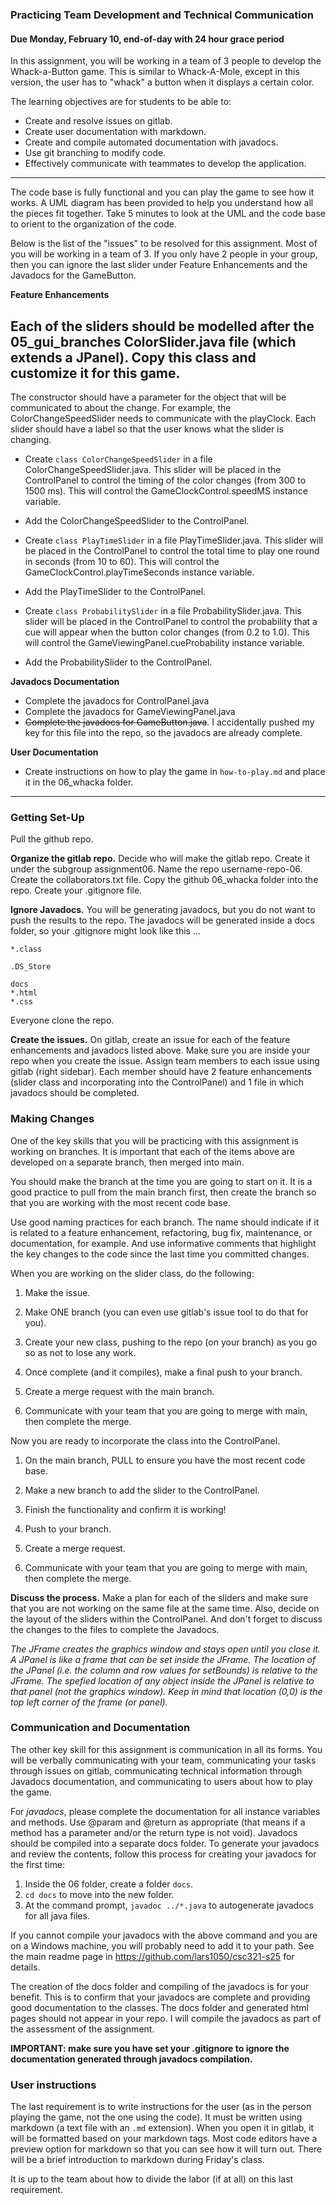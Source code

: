 ### Practicing Team Development and Technical Communication

#### Due Monday, February 10, end-of-day with 24 hour grace period

In this assignment, you will be working in a team of 3 people to develop the Whack-a-Button game. This is similar to Whack-A-Mole, except in this version, the user has to "whack" a button when it displays a certain color.

The learning objectives are for students to be able to:
- Create and resolve issues on gitlab.
- Create user documentation with markdown.
- Create and compile automated documentation with javadocs.
- Use git branching to modify code.
- Effectively communicate with teammates to develop the application.

<hr>

The code base is fully functional and you can play the game to see how it works. A UML diagram has been provided to help you understand how all the pieces fit together. Take 5 minutes to look at the UML and the code base to orient to the organization of the code.

Below is the list of the "issues" to be resolved for this assignment. Most of you will be working in a team of 3. If you only have 2 people in your group, then you can ignore the last slider under Feature Enhancements and the Javadocs for the GameButton.

**Feature Enhancements**

## Each of the sliders should be modelled after the 05\_gui\_branches ColorSlider.java file (which extends a JPanel). Copy this class and customize it for this game.

The constructor should have a parameter for the object that will be communicated to about the change. For example, the ColorChangeSpeedSlider needs to communicate with the playClock. Each slider should have a label so that the user knows what the slider is changing.

- Create `class ColorChangeSpeedSlider` in a file ColorChangeSpeedSlider.java. This slider will be placed in the ControlPanel to control the timing of the color changes (from 300 to 1500 ms). This will control the GameClockControl.speedMS instance variable. 

- Add the ColorChangeSpeedSlider to the ControlPanel.

- Create `class PlayTimeSlider` in a file PlayTimeSlider.java. This slider will be placed in the ControlPanel to control the total time to play one round in seconds (from 10 to 60). This will control the GameClockControl.playTimeSeconds instance variable.

- Add the PlayTimeSlider to the ControlPanel.

- Create `class ProbabilitySlider` in a file ProbabilitySlider.java. This slider will be placed in the ControlPanel to control the probability that a cue will appear when the button color changes (from 0.2 to 1.0). This will control the GameViewingPanel.cueProbability instance variable.

- Add the ProbabilitySlider to the ControlPanel.


**Javadocs Documentation**

- Complete the javadocs for ControlPanel.java
- Complete the javadocs for GameViewingPanel.java
- <del>Complete the javadocs for GameButton.java</del>. I accidentally pushed my key for this file into the repo, so the javadocs are already complete. 


**User Documentation**

- Create instructions on how to play the game in `how-to-play.md` and place it in the 06_whacka folder. 

<hr>

### Getting Set-Up

Pull the github repo.

**Organize the gitlab repo.** Decide who will make the gitlab repo. Create it under the subgroup assignment06. Name the repo username-repo-06. Create the collaborators.txt file. Copy the github 06\_whacka folder into the repo. Create your .gitignore file.

**Ignore Javadocs.** You will be generating javadocs, but you do not want to push the results to the repo. The javadocs will be generated inside a docs folder, so your .gitignore might look like this ...

```
*.class

.DS_Store

docs
*.html
*.css
```

Everyone clone the repo.

**Create the issues.** On gitlab, create an issue for each of the feature enhancements and javadocs listed above. Make sure you are inside your repo when you create the issue. Assign team members to each issue using gitlab (right sidebar). Each member should have 2 feature enhancements (slider class and incorporating into the ControlPanel) and 1 file in which javadocs should be completed. 


### Making Changes

One of the key skills that you will be practicing with this assignment is working on branches. It is important that each of the items above are developed on a separate branch, then merged into main.

You should make the branch at the time you are going to start on it. It is a good practice to pull from the main branch first, then create the branch so that you are working with the most recent code base.

Use good naming practices for each branch. The name should indicate if it is related to a feature enhancement, refactoring, bug fix, maintenance, or documentation, for example. And use informative comments that highlight the key changes to the code since the last time you committed changes. 

When you are working on the slider class, do the following:

1. Make the issue.

2. Make ONE branch (you can even use gitlab's issue tool to do that for you). 

3. Create your new class, pushing to the repo (on your branch) as you go so as not to lose any work.

4. Once complete (and it compiles), make a final push to your branch.

5. Create a merge request with the main branch.

6. Communicate with your team that you are going to merge with main, then complete the merge. 

Now you are ready to incorporate the class into the ControlPanel.

1. On the main branch, PULL to ensure you have the most recent code base.

2. Make a new branch to add the slider to the ControlPanel.

3. Finish the functionality and confirm it is working!

4. Push to your branch.

5. Create a merge request.

6. Communicate with your team that you are going to merge with main, then complete the merge.

**Discuss the process.** Make a plan for each of the sliders and make sure that you are not working on the same file at the same time. Also, decide on the layout of the sliders within the ControlPanel. And don't forget to discuss the changes to the files to complete the Javadocs.

_The JFrame creates the graphics window and stays open until you close it. A JPanel is like a frame that can be set inside the JFrame. The location of the JPanel (i.e. the column and row values for setBounds) is relative to the JFrame. The spefied location of any object inside the JPanel is relative to that panel (not the graphics window). Keep in mind that location (0,0) is the top left corner of the frame (or panel)._


### Communication and Documentation

The other key skill for this assignment is communication in all its forms. You will be verbally communicating with your team, communicating your tasks through issues on gitlab, communicating technical information through Javadocs documentation, and communicating to users about how to play the game.

For *javadocs*, please complete the documentation for all instance variables and methods. Use @param and @return as appropriate (that means if a method has a parameter and/or the return type is not void). Javadocs should be compiled into a separate docs folder. To generate your javadocs and review the contents, follow this process for creating your javadocs for the first time:

1. Inside the 06 folder, create a folder `docs`.
2. `cd docs` to move into the new folder.
3. At the command prompt, `javadoc ../*.java` to autogenerate javadocs for all java files.

If you cannot compile your javadocs with the above command and you are on a Windows machine, you will probably need to add it to your path. See the main readme page in https://github.com/lars1050/csc321-s25 for details.

The creation of the docs folder and compiling of the javadocs is for your benefit. This is to confirm that your javadocs are complete and providing good documentation to the classes. The docs folder and generated html pages should not appear in your repo. I will compile the javadocs as part of the assessment of the assignment.

**IMPORTANT: make sure you have set your .gitignore to ignore the documentation generated through javadocs compilation.**


### User instructions

The last requirement is to write instructions for the user (as in the person playing the game, not the one using the code). It must be written using markdown (a text file with an `.md` extension). When you open it in gitlab, it will be formatted based on your markdown tags. Most code editors have a preview option for markdown so that you can see how it will turn out. There will be a brief introduction to markdown during Friday's class.

It is up to the team about how to divide the labor (if at all) on this last requirement.











